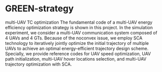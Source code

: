 # GREEN-strategy
multi-UAV TC optimization
The fundamental code of a multi-UAV energy efficiency optimization strategy is shown in this project. In the simulation experiment, we consider a multi-UAV communication system composed of 4 UAVs and 4 GTs. Because of the noconvex issue, we employ SCA technology to iteratively jointly optimize the initial trajectory of multiple UAVs to achieve an optimal energy-efficient trajectory design scheme.
Specially, we provide reference codes for UAV speed optimization, UAV path initialization, multi-UAV hover locations selection, and multi-UAV trajectory optimization with SCA.
